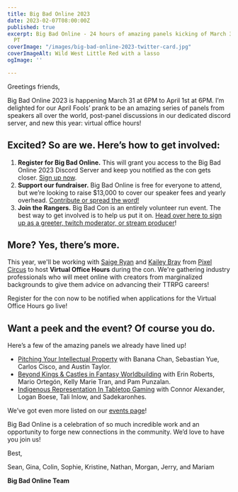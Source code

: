 ```yaml
---
title: Big Bad Online 2023
date: 2023-02-07T08:00:00Z
published: true
excerpt: Big Bad Online - 24 hours of amazing panels kicking of March 31st at 6PM
  PT
coverImage: "/images/big-bad-online-2023-twitter-card.jpg"
coverImageAlt: Wild West Little Red with a lasso
ogImage: ''

---
```

Greetings friends,

Big Bad Online 2023 is happening March 31 at 6PM to April 1st at 6PM. I’m delighted for our April Fools’ prank to be an amazing series of panels from speakers all over the world, post-panel discussions in our dedicated discord server, and new this year: virtual office hours!

## Excited? So are we. Here’s how to get involved:

1. **Register for Big Bad Online.** This will grant you access to the Big Bad Online 2023 Discord Server and keep you notified as the con gets closer. [Sign up now](https://www.bigbadcon.com/register/).
2. **Support our fundraiser.** Big Bad Online is free for everyone to attend, but we’re looking to raise $13,000 to cover our speaker fees and yearly overhead. [Contribute or spread the word!](https://fundrazr.com/bigbadonline2023)
3. **Join the Rangers.** Big Bad Con is an entirely volunteer run event. The best way to get involved is to help us put it on. [Head over here to sign up as a greeter, twitch moderator, or stream producer](https://www.bigbadcon.com/volunteer-shifts/)!

## More? Yes, there’s more.

This year, we'll be working with [Saige Ryan](https://twitter.com/NotSaige) and [Kailey Bray](https://twitter.com/HapaBarbarian) from [Pixel Circus](https://www.twitch.tv/pixelcircus) to host **Virtual Office Hours** during the con. We're gathering industry professionals who will meet online with creators from marginalized backgrounds to give them advice on advancing their TTRPG careers!

Register for the con now to be notified when applications for the Virtual Office Hours go live!

## Want a peek and the event? Of course you do.

Here’s a few of the amazing panels we already have lined up!

* [Pitching Your Intellectual Property](https://www.bigbadcon.com/events/pitching-your-intellectual-property) with Banana Chan, Sebastian Yue, Carlos Cisco, and Austin Taylor.
* [Beyond Kings & Castles in Fantasy Worldbuilding](https://www.bigbadcon.com/events/beyond-kings-castles-in-fantasy-worldbuilding) with Erin Roberts, Mario Ortegón, Kelly Marie Tran, and Pam Punzalan.
* [Indigenous Representation In Tabletop Gaming](https://www.bigbadcon.com/events/indigenous-representation-in-tabletop-gaming/) with Connor Alexander, Logan Boese, Tali Inlow, and Sadekaronhes.

We’ve got even more listed on our [events page](https://www.bigbadcon.com/events/)!

Big Bad Online is a celebration of so much incredible work and an opportunity to forge new connections in the community. We’d love to have you join us!

Best,

Sean, Gina, Colin, Sophie, Kristine, Nathan, Morgan, Jerry, and Mariam

**Big Bad Online Team**